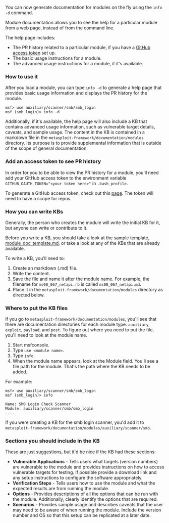 You can now generate documentation for modules on the fly using the ```info -d``` command. 

Module documentation allows you to see the help for a particular module from a web page, instead of from the command line. 

The help page includes:

 - The PR history related to a particular module, if you have a [GitHub access token](https://help.github.com/articles/creating-an-access-token-for-command-line-use/) set up. 
 - The basic usage instructions for a module. 
 - The advanced usage instructions for a module, if it's available.

### How to use it
After you load a module, you can type ```info -d``` to generate a help page that provides basic usage information and displays the PR history for the module. 

```msf
msf> use auxiliary/scanner/smb/smb_login
msf (smb_login)> info -d
```

Additionally, if it's available, the help page will also include a KB that contains advanced usage information, such as vulnerable target details, caveats, and sample usage. The content in the KB is contained in a markdown file in the `metasploit-framework/documentation/modules` directory.  Its purpose is to provide supplemental information that is outside of the scope of general documentation. 


### Add an access token to see PR history

In order for you to be able to view the PR history for a module, you'll need add your GitHub access token to the environment variable `GITHUB_OAUTH_TOKEN="<your token here>"` in `.bash_profile`.

To generate a GitHub access token, check out this [page](https://help.github.com/articles/creating-an-access-token-for-command-line-use/). The token will need to have a scope for repos. 

### How you can write KBs

Generally, the person who creates the module will write the initial KB for it, but anyone can write or contribute to it. 

Before you write a KB, you should take a look at the sample template, [module_doc_template.md](https://github.com/rapid7/metasploit-framework/blob/master/documentation/modules/module_doc_template.md), or take a look at any of the KBs that are already available. 

To write a KB, you'll need to: 

 1. Create an markdown (.md) file. 
 2. Write the content. 
 2. Save the file and name it after the module name. For example, the filename for `ms08_067_netapi.rb` is called `ms08_067_netapi.md`. 
 2. Place it in the `metasploit-framework/documentation/modules` directory as directed below.

### Where to put the KB files

If you go to `metasploit-framework/documentation/modules`, you'll see that there are documentation directories for each module type: `auxiliary`, `exploit`, `payload`, and `post`. To figure out where you need to put the file, you'll need to look at the module name.

 1. Start msfconsole.
 2. Type ```use <module name>```.
 3. Type ```info```.
 4. When the module name appears, look at the Module field. You'll see a file path for the module. That's the path where the KB needs to be added. 

For example:

```
msf> use auxiliary/scanner/smb/smb_login
msf (smb_login)> info

Name: SMB Login Check Scanner
Module: auxiliary/scanner/smb/smb_login
....
```

If you were creating a KB for the smb login scanner, you'd add it to ```metasploit-framework/documentation/modules/auxiliary/scanner/smb```. 

### Sections you should include in the KB

These are just suggestions, but it'd be nice if the KB had these sections:

 - **Vulnerable Applications** - Tells users what targets (version numbers) are vulnerable to the module and provides instructions on how to access vulnerable targets for testing.  If possible provide a download link and any setup instructions to configure the software appropriately.
 - **Verification Steps** - Tells users how to use the module and what the expected results are from running the module. 
 - **Options** - Provides descriptions of all the options that can be run with the module. Additionally, clearly identify the options that are required. 
 - **Scenarios** - Provides sample usage and describes caveats that the user may need to be aware of when running the module. Include the version number and OS so that this setup can be replicated at a later date.
